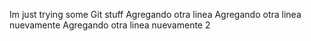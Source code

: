 Im just trying some Git stuff
Agregando otra linea
Agregando otra linea nuevamente
Agregando otra linea nuevamente 2
